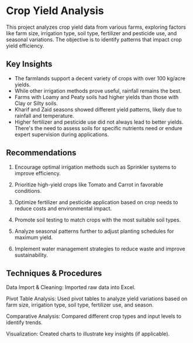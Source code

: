 # Crop Yield Analysis
This project analyzes crop yield data from various farms, exploring factors like farm size, irrigation type, soil type, fertilizer and pesticide use, and seasonal variations. The objective is to identify patterns that impact crop yield efficiency.

## Key Insights
- The farmlands support a decent variety of crops with over 100 kg/acre yields.
- While other irrigation methods prove useful, rainfall remains the best.
- Farms with Loamy and Peaty soils had higher yields than those with Clay or Silty soils.
- Kharif and Zaid seasons showed different yield patterns, likely due to rainfall and temperature.
- Higher fertilizer and pesticide use did not always lead to better yields. There's the need to assess soils for specific nutrients need or endure expert supervision during applications.

## Recommendations

1. Encourage optimal irrigation methods such as Sprinkler systems to improve efficiency.


2. Prioritize high-yield crops like Tomato and Carrot in favorable conditions.


3. Optimize fertilizer and pesticide application based on crop needs to reduce costs and environmental impact.


4. Promote soil testing to match crops with the most suitable soil types.


5. Analyze seasonal patterns further to adjust planting schedules for maximum yield.


6. Implement water management strategies to reduce waste and improve sustainability.



## Techniques & Procedures

Data Import & Cleaning: Imported raw data into Excel.

Pivot Table Analysis: Used pivot tables to analyze yield variations based on farm size, irrigation type, soil type, fertilizer use, and season.

Comparative Analysis: Compared different crop types and input levels to identify trends.

Visualization: Created charts to illustrate key insights (if applicable).

